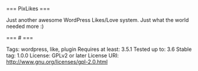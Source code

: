 === PixLikes ===

Just another awesome WordPress Likes/Love system. Just what the world needed more :)

=== # ===

Tags: wordpress, like, plugin
Requires at least: 3.5.1
Tested up to: 3.6
Stable tag: 1.0.0
License: GPLv2 or later
License URI: http://www.gnu.org/licenses/gpl-2.0.html
